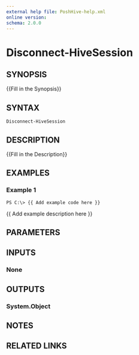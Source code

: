 ```yaml
---
external help file: PoshHive-help.xml
online version: 
schema: 2.0.0
---
```


# Disconnect-HiveSession

## SYNOPSIS
{{Fill in the Synopsis}}

## SYNTAX

```
Disconnect-HiveSession
```

## DESCRIPTION
{{Fill in the Description}}

## EXAMPLES

### Example 1
```
PS C:\> {{ Add example code here }}
```

{{ Add example description here }}

## PARAMETERS

## INPUTS

### None


## OUTPUTS

### System.Object

## NOTES

## RELATED LINKS

